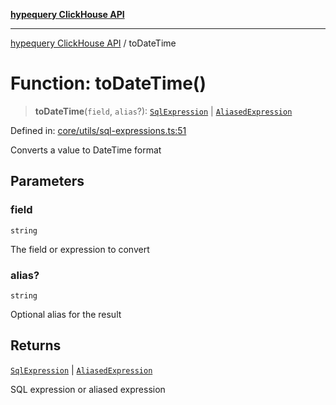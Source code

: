 [**hypequery ClickHouse API**](../README.md)

***

[hypequery ClickHouse API](../globals.md) / toDateTime

# Function: toDateTime()

> **toDateTime**(`field`, `alias`?): [`SqlExpression`](../interfaces/SqlExpression.md) \| [`AliasedExpression`](../interfaces/AliasedExpression.md)

Defined in: [core/utils/sql-expressions.ts:51](https://github.com/hypequery/hypequery/blob/64a7970b0d65bd3e69a2e7876f19dbfe29817833/packages/clickhouse/src/core/utils/sql-expressions.ts#L51)

Converts a value to DateTime format

## Parameters

### field

`string`

The field or expression to convert

### alias?

`string`

Optional alias for the result

## Returns

[`SqlExpression`](../interfaces/SqlExpression.md) \| [`AliasedExpression`](../interfaces/AliasedExpression.md)

SQL expression or aliased expression
